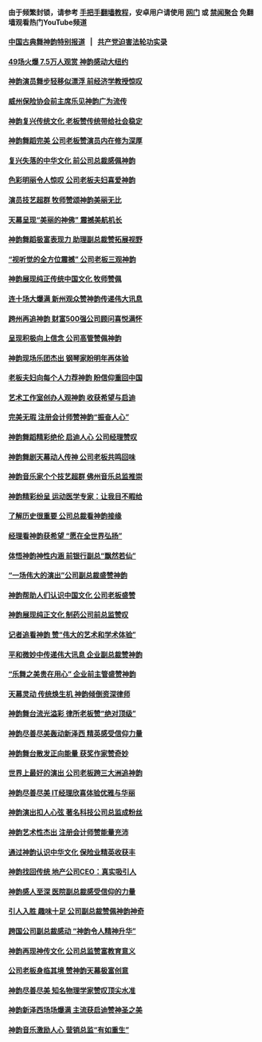 #### 由于频繁封锁，请参考 [手把手翻墙教程](https://github.com/gfw-breaker/guides/wiki/)，安卓用户请使用 [网门](https://github.com/gfw-breaker/bn-android/blob/master/ogate.md?t=05280827?t=05280810) 或 [禁闻聚合](https://github.com/gfw-breaker/bn-android) 免翻墙观看热门YouTube频道 

#### [中国古典舞神韵特别报道](shenyun.md?t=05280827?t=05280810) &nbsp;&nbsp;|&nbsp;&nbsp; [共产党迫害法轮功实录](https://github.com/gfw-breaker/mh-news/blob/master/README.md?t=05280827?t=05280810)  

#### [49场火爆 7.5万人观赏 神韵感动大纽约](../pages/nf1299941/n11243426.md?t=05280827?t=05280810) 

#### [神韵演员舞步轻移似漂浮 前经济学教授惊叹](../pages/nf1299941/n11244673.md?t=05280827?t=05280810) 

#### [威州保险协会前主席乐见神韵广为流传](../pages/nf1299941/n11244656.md?t=05280827?t=05280810) 

#### [神韵复兴传统文化 老板赞传统带给社会稳定](../pages/nf1299941/n11244521.md?t=05280827?t=05280810) 

#### [神韵舞蹈完美 公司老板赞演员内在修为深厚](../pages/nf1299941/n11244282.md?t=05280827?t=05280810) 

#### [复兴失落的中华文化 前公司总裁感佩神韵](../pages/nf1299941/n11244152.md?t=05280827?t=05280810) 

#### [色彩明丽令人惊叹 公司老板夫妇喜爱神韵](../pages/nf1299941/n11244137.md?t=05280827?t=05280810) 

#### [演员技艺超群 牧师赞颂神韵美丽无比](../pages/nf1299941/n11242278.md?t=05280827?t=05280810) 

#### [天幕呈现“美丽的神佛” 震撼美航机长](../pages/nf1299941/n11242072.md?t=05280827?t=05280810) 

#### [神韵舞蹈极富表现力 助理副总裁赞拓展视野](../pages/nf1299941/n11241494.md?t=05280827?t=05280810) 

#### [“视听觉的全方位震撼” 公司老板三观神韵](../pages/nf1299941/n11241842.md?t=05280827?t=05280810) 

#### [神韵展现纯正传统中国文化 牧师赞佩](../pages/nf1299941/n11241541.md?t=05280827?t=05280810) 

#### [连十场大爆满 新州观众赞神韵传递伟大讯息](../pages/nf1299941/n11235432.md?t=05280827?t=05280810) 

#### [跨州再追神韵 财富500强公司顾问喜悦满怀](../pages/nf1299941/n11235402.md?t=05280827?t=05280810) 

#### [呈现积极向上信念 公司高管赞佩神韵](../pages/nf1299941/n11235262.md?t=05280827?t=05280810) 

#### [神韵现场乐团杰出  钢琴家盼明年再体验](../pages/nf1299941/n11235282.md?t=05280827?t=05280810) 

#### [老板夫妇向每个人力荐神韵 盼信仰重回中国](../pages/nf1299941/n11235246.md?t=05280827?t=05280810) 

#### [艺术工作室创办人观神韵 收获希望与启迪](../pages/nf1299941/n11235114.md?t=05280827?t=05280810) 

#### [完美无瑕 注册会计师赞神韵“振奋人心”](../pages/nf1299941/n11235068.md?t=05280827?t=05280810) 

#### [神韵舞蹈精彩绝伦 启迪人心 公司经理赞叹](../pages/nf1299941/n11235039.md?t=05280827?t=05280810) 

#### [神韵舞剧天幕动人传神 公司老板共鸣回味](../pages/nf1299941/n11235065.md?t=05280827?t=05280810) 

#### [神韵音乐家个个技艺超群 佛州音乐总监推崇](../pages/nf1299941/n11235008.md?t=05280827?t=05280810) 

#### [神韵精彩纷呈 运动医学专家：让我目不暇给](../pages/nf1299941/n11235012.md?t=05280827?t=05280810) 

#### [了解历史很重要 公司总裁看神韵接缘](../pages/nf1299941/n11234962.md?t=05280827?t=05280810) 

#### [经理看神韵获希望 “愿在全世界弘扬”](../pages/nf1299941/n11234940.md?t=05280827?t=05280810) 

#### [体悟神韵神性内涵 前银行副总“飘然若仙”](../pages/nf1299941/n11234819.md?t=05280827?t=05280810) 

#### [“一场伟大的演出”公司副总裁盛赞神韵](../pages/nf1299941/n11234770.md?t=05280827?t=05280810) 

#### [神韵帮助人们认识中国文化 公司老板盛赞](../pages/nf1299941/n11234722.md?t=05280827?t=05280810) 

#### [神韵展现纯正文化 制药公司前总监赞叹](../pages/nf1299941/n11234699.md?t=05280827?t=05280810) 

#### [记者追看神韵 赞“伟大的艺术和学术体验”](../pages/nf1299941/n11234664.md?t=05280827?t=05280810) 

#### [平和微妙中传递伟大讯息 企业副总裁赞神韵](../pages/nf1299941/n11234578.md?t=05280827?t=05280810) 

#### [“乐舞之美贵在用心” 企业前主管盛赞神韵](../pages/nf1299941/n11234602.md?t=05280827?t=05280810) 

#### [天幕灵动 传统焕生机 神韵倾倒资深律师](../pages/nf1299941/n11234519.md?t=05280827?t=05280810) 

#### [神韵舞台流光溢彩 律所老板赞“绝对顶级”](../pages/nf1299941/n11234513.md?t=05280827?t=05280810) 

#### [神韵尽善尽美轰动新泽西 精英感受信仰力量](../pages/nf1299941/n11233722.md?t=05280827?t=05280810) 

#### [神韵舞台散发正向能量 获奖作家赞奇妙](../pages/nf1299941/n11234219.md?t=05280827?t=05280810) 

#### [世界上最好的演出 公司老板跨三大洲追神韵](../pages/nf1299941/n11233778.md?t=05280827?t=05280810) 

#### [神韵尽善尽美 IT经理欣喜体验优雅与华丽](../pages/nf1299941/n11233570.md?t=05280827?t=05280810) 

#### [神韵演出扣人心弦 著名科技公司总监成粉丝](../pages/nf1299941/n11233523.md?t=05280827?t=05280810) 

#### [神韵艺术性杰出 注册会计师赞能量充沛](../pages/nf1299941/n11233498.md?t=05280827?t=05280810) 

#### [通过神韵认识中华文化 保险业精英收获丰](../pages/nf1299941/n11234136.md?t=05280827?t=05280810) 

#### [神韵找回传统 地产公司CEO：真实吸引人](../pages/nf1299941/n11233490.md?t=05280827?t=05280810) 

#### [神韵感人至深 医院副总裁感受信仰的力量](../pages/nf1299941/n11233421.md?t=05280827?t=05280810) 

#### [引人入胜 趣味十足 公司副总裁赞佩神韵神奇](../pages/nf1299941/n11233429.md?t=05280827?t=05280810) 

#### [跨国公司副总裁感动 “神韵令人精神升华”](../pages/nf1299941/n11233389.md?t=05280827?t=05280810) 

#### [神韵再现神传文化 公司总监赞富教育意义](../pages/nf1299941/n11233373.md?t=05280827?t=05280810) 

#### [公司老板身临其境 赞神韵天幕极富创意](../pages/nf1299941/n11233226.md?t=05280827?t=05280810) 

#### [神韵尽善尽美 知名物理学家赞叹顶尖水准](../pages/nf1299941/n11233331.md?t=05280827?t=05280810) 

#### [神韵新泽西场场爆满 主流获启迪赞神圣之美](../pages/nf1299941/n11231027.md?t=05280827?t=05280810) 

#### [神韵音乐激励人心 营销总监“有如重生”](../pages/nf1299941/n11230973.md?t=05280827?t=05280810) 

